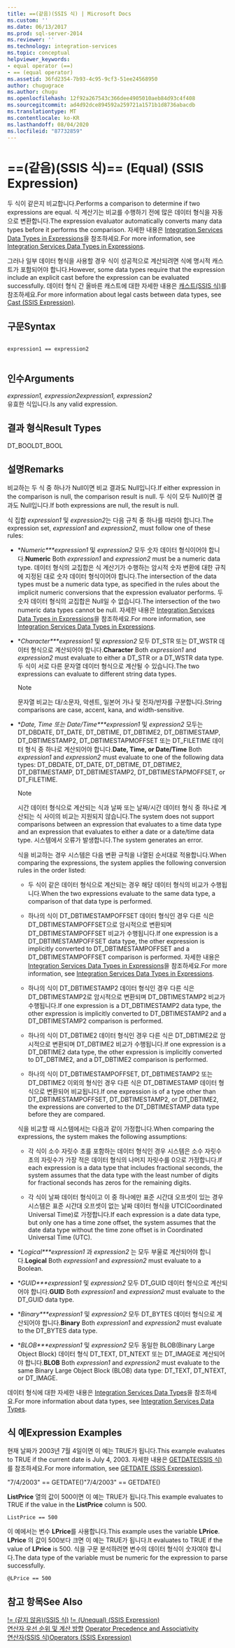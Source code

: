 ```yaml
---
title: ==(같음)(SSIS 식) | Microsoft Docs
ms.custom: ''
ms.date: 06/13/2017
ms.prod: sql-server-2014
ms.reviewer: ''
ms.technology: integration-services
ms.topic: conceptual
helpviewer_keywords:
- equal operator (==)
- == (equal operator)
ms.assetid: 36fd2354-7b93-4c95-9cf3-51ee24568950
author: chugugrace
ms.author: chugu
ms.openlocfilehash: 12f92a267543c366dee4905010aeb84d93c4f408
ms.sourcegitcommit: ad4d92dce894592a259721a1571b1d8736abacdb
ms.translationtype: MT
ms.contentlocale: ko-KR
ms.lasthandoff: 08/04/2020
ms.locfileid: "87732859"
---
```

# <a name="-equal-ssis-expression"></a><span data-ttu-id="fbfdc-102">==(같음)(SSIS 식)</span><span class="sxs-lookup"><span data-stu-id="fbfdc-102">== (Equal) (SSIS Expression)</span></span>
  <span data-ttu-id="fbfdc-103">두 식이 같은지 비교합니다.</span><span class="sxs-lookup"><span data-stu-id="fbfdc-103">Performs a comparison to determine if two expressions are equal.</span></span> <span data-ttu-id="fbfdc-104">식 계산기는 비교를 수행하기 전에 많은 데이터 형식을 자동으로 변환합니다.</span><span class="sxs-lookup"><span data-stu-id="fbfdc-104">The expression evaluator automatically converts many data types before it performs the comparison.</span></span> <span data-ttu-id="fbfdc-105">자세한 내용은 [Integration Services Data Types in Expressions](integration-services-data-types-in-expressions.md)을 참조하세요.</span><span class="sxs-lookup"><span data-stu-id="fbfdc-105">For more information, see [Integration Services Data Types in Expressions](integration-services-data-types-in-expressions.md).</span></span>  
  
 <span data-ttu-id="fbfdc-106">그러나 일부 데이터 형식을 사용할 경우 식이 성공적으로 계산되려면 식에 명시적 캐스트가 포함되어야 합니다.</span><span class="sxs-lookup"><span data-stu-id="fbfdc-106">However, some data types require that the expression include an explicit cast before the expression can be evaluated successfully.</span></span> <span data-ttu-id="fbfdc-107">데이터 형식 간 올바른 캐스트에 대한 자세한 내용은 [캐스트&#40;SSIS 식&#41;](cast-ssis-expression.md)를 참조하세요.</span><span class="sxs-lookup"><span data-stu-id="fbfdc-107">For more information about legal casts between data types, see [Cast &#40;SSIS Expression&#41;](cast-ssis-expression.md).</span></span>  
  
## <a name="syntax"></a><span data-ttu-id="fbfdc-108">구문</span><span class="sxs-lookup"><span data-stu-id="fbfdc-108">Syntax</span></span>  
  
```  
  
expression1 == expression2  
  
```  
  
## <a name="arguments"></a><span data-ttu-id="fbfdc-109">인수</span><span class="sxs-lookup"><span data-stu-id="fbfdc-109">Arguments</span></span>  
 <span data-ttu-id="fbfdc-110">*expression1, expression2*</span><span class="sxs-lookup"><span data-stu-id="fbfdc-110">*expression1, expression2*</span></span>  
 <span data-ttu-id="fbfdc-111">유효한 식입니다.</span><span class="sxs-lookup"><span data-stu-id="fbfdc-111">Is any valid expression.</span></span>  
  
## <a name="result-types"></a><span data-ttu-id="fbfdc-112">결과 형식</span><span class="sxs-lookup"><span data-stu-id="fbfdc-112">Result Types</span></span>  
 <span data-ttu-id="fbfdc-113">DT_BOOL</span><span class="sxs-lookup"><span data-stu-id="fbfdc-113">DT_BOOL</span></span>  
  
## <a name="remarks"></a><span data-ttu-id="fbfdc-114">설명</span><span class="sxs-lookup"><span data-stu-id="fbfdc-114">Remarks</span></span>  
 <span data-ttu-id="fbfdc-115">비교하는 두 식 중 하나가 Null이면 비교 결과도 Null입니다.</span><span class="sxs-lookup"><span data-stu-id="fbfdc-115">If either expression in the comparison is null, the comparison result is null.</span></span> <span data-ttu-id="fbfdc-116">두 식이 모두 Null이면 결과도 Null입니다.</span><span class="sxs-lookup"><span data-stu-id="fbfdc-116">If both expressions are null, the result is null.</span></span>  
  
 <span data-ttu-id="fbfdc-117">식 집합 *expression1* 및 *expression2*는 다음 규칙 중 하나를 따라야 합니다.</span><span class="sxs-lookup"><span data-stu-id="fbfdc-117">The expression set, *expression1* and *expression2*, must follow one of these rules:</span></span>  
  
-   <span data-ttu-id="fbfdc-118">\**Numeric\*\*\*expression1* 및 *expression2* 모두 숫자 데이터 형식이어야 합니다.</span><span class="sxs-lookup"><span data-stu-id="fbfdc-118">**Numeric** Both *expression1* and *expression2* must be a numeric data type.</span></span> <span data-ttu-id="fbfdc-119">데이터 형식의 교집합은 식 계산기가 수행하는 암시적 숫자 변환에 대한 규칙에 지정된 대로 숫자 데이터 형식이어야 합니다.</span><span class="sxs-lookup"><span data-stu-id="fbfdc-119">The intersection of the data types must be a numeric data type, as specified in the rules about the implicit numeric conversions that the expression evaluator performs.</span></span> <span data-ttu-id="fbfdc-120">두 숫자 데이터 형식의 교집합은 Null일 수 없습니다.</span><span class="sxs-lookup"><span data-stu-id="fbfdc-120">The intersection of the two numeric data types cannot be null.</span></span> <span data-ttu-id="fbfdc-121">자세한 내용은 [Integration Services Data Types in Expressions](integration-services-data-types-in-expressions.md)을 참조하세요.</span><span class="sxs-lookup"><span data-stu-id="fbfdc-121">For more information, see [Integration Services Data Types in Expressions](integration-services-data-types-in-expressions.md).</span></span>  
  
-   <span data-ttu-id="fbfdc-122">\**Character\*\*\*expression1* 및 *expression2* 모두 DT_STR 또는 DT_WSTR 데이터 형식으로 계산되어야 합니다.</span><span class="sxs-lookup"><span data-stu-id="fbfdc-122">**Character** Both *expression1* and *expression2* must evaluate to either a DT_STR or a DT_WSTR data type.</span></span> <span data-ttu-id="fbfdc-123">두 식이 서로 다른 문자열 데이터 형식으로 계산될 수 있습니다.</span><span class="sxs-lookup"><span data-stu-id="fbfdc-123">The two expressions can evaluate to different string data types.</span></span>  
  
    > [!NOTE]  
    >  <span data-ttu-id="fbfdc-124">문자열 비교는 대/소문자, 악센트, 일본어 가나 및 전자/반자를 구분합니다.</span><span class="sxs-lookup"><span data-stu-id="fbfdc-124">String comparisons are case, accent, kana, and width-sensitive.</span></span>  
  
-   <span data-ttu-id="fbfdc-125">\**Date, Time 또는 Date/Time\*\*\*expression1* 및 *expression2* 모두는 DT_DBDATE, DT_DATE, DT_DBTIME, DT_DBTIME2, DT_DBTIMESTAMP, DT_DBTIMESTAMP2, DT_DBTIMESTAPMOFFSET 또는 DT_FILETIME 데이터 형식 중 하나로 계산되어야 합니다.</span><span class="sxs-lookup"><span data-stu-id="fbfdc-125">**Date, Time, or Date/Time** Both *expression1* and *expression2* must evaluate to one of the following data types: DT_DBDATE, DT_DATE, DT_DBTIME, DT_DBTIME2, DT_DBTIMESTAMP, DT_DBTIMESTAMP2, DT_DBTIMESTAPMOFFSET, or DT_FILETIME.</span></span>  
  
    > [!NOTE]  
    >  <span data-ttu-id="fbfdc-126">시간 데이터 형식으로 계산되는 식과 날짜 또는 날짜/시간 데이터 형식 중 하나로 계산되는 식 사이의 비교는 지원되지 않습니다.</span><span class="sxs-lookup"><span data-stu-id="fbfdc-126">The system does not support comparisons between an expression that evaluates to a time data type and an expression that evaluates to either a date or a date/time data type.</span></span> <span data-ttu-id="fbfdc-127">시스템에서 오류가 발생합니다.</span><span class="sxs-lookup"><span data-stu-id="fbfdc-127">The system generates an error.</span></span>  
  
     <span data-ttu-id="fbfdc-128">식을 비교하는 경우 시스템은 다음 변환 규칙을 나열된 순서대로 적용합니다.</span><span class="sxs-lookup"><span data-stu-id="fbfdc-128">When comparing the expressions, the system applies the following conversion rules in the order listed:</span></span>  
  
    -   <span data-ttu-id="fbfdc-129">두 식이 같은 데이터 형식으로 계산되는 경우 해당 데이터 형식의 비교가 수행됩니다.</span><span class="sxs-lookup"><span data-stu-id="fbfdc-129">When the two expressions evaluate to the same data type, a comparison of that data type is performed.</span></span>  
  
    -   <span data-ttu-id="fbfdc-130">하나의 식이 DT_DBTIMESTAMPOFFSET 데이터 형식인 경우 다른 식은 DT_DBTIMESTAMPOFFSET으로 암시적으로 변환되며 DT_DBTIMESTAMPOFFSET 비교가 수행됩니다.</span><span class="sxs-lookup"><span data-stu-id="fbfdc-130">If one expression is a DT_DBTIMESTAMPOFFSET data type, the other expression is implicitly converted to DT_DBTIMESTAMPOFFSET and a DT_DBTIMESTAMPOFFSET comparison is performed.</span></span> <span data-ttu-id="fbfdc-131">자세한 내용은 [Integration Services Data Types in Expressions](integration-services-data-types-in-expressions.md)을 참조하세요.</span><span class="sxs-lookup"><span data-stu-id="fbfdc-131">For more information, see [Integration Services Data Types in Expressions](integration-services-data-types-in-expressions.md).</span></span>  
  
    -   <span data-ttu-id="fbfdc-132">하나의 식이 DT_DBTIMESTAMP2 데이터 형식인 경우 다른 식은 DT_DBTIMESTAMP2로 암시적으로 변환되며 DT_DBTIMESTAMP2 비교가 수행됩니다.</span><span class="sxs-lookup"><span data-stu-id="fbfdc-132">If one expression is a DT_DBTIMESTAMP2 data type, the other expression is implicitly converted to DT_DBTIMESTAMP2 and a DT_DBTIMESTAMP2 comparison is performed.</span></span>  
  
    -   <span data-ttu-id="fbfdc-133">하나의 식이 DT_DBTIME2 데이터 형식인 경우 다른 식은 DT_DBTIME2로 암시적으로 변환되며 DT_DBTIME2 비교가 수행됩니다.</span><span class="sxs-lookup"><span data-stu-id="fbfdc-133">If one expression is a DT_DBTIME2 data type, the other expression is implicitly converted to DT_DBTIME2, and a DT_DBTIME2 comparison is performed.</span></span>  
  
    -   <span data-ttu-id="fbfdc-134">하나의 식이 DT_DBTIMESTAMPOFFSET, DT_DBTIMESTAMP2 또는 DT_DBTIME2 이외의 형식인 경우 다른 식은 DT_DBTIMESTAMP 데이터 형식으로 변환되어 비교됩니다.</span><span class="sxs-lookup"><span data-stu-id="fbfdc-134">If one expression is of a type other than DT_DBTIMESTAMPOFFSET, DT_DBTIMESTAMP2, or DT_DBTIME2, the expressions are converted to the DT_DBTIMESTAMP data type before they are compared.</span></span>  
  
     <span data-ttu-id="fbfdc-135">식을 비교할 때 시스템에서는 다음과 같이 가정합니다.</span><span class="sxs-lookup"><span data-stu-id="fbfdc-135">When comparing the expressions, the system makes the following assumptions:</span></span>  
  
    -   <span data-ttu-id="fbfdc-136">각 식이 소수 자릿수 초를 포함하는 데이터 형식인 경우 시스템은 소수 자릿수 초의 자릿수가 가장 적은 데이터 형식의 나머지 자릿수를 0으로 가정합니다.</span><span class="sxs-lookup"><span data-stu-id="fbfdc-136">If each expression is a data type that includes fractional seconds, the system assumes that the data type with the least number of digits for fractional seconds has zeros for the remaining digits.</span></span>  
  
    -   <span data-ttu-id="fbfdc-137">각 식이 날짜 데이터 형식이고 이 중 하나에만 표준 시간대 오프셋이 있는 경우 시스템은 표준 시간대 오프셋이 없는 날짜 데이터 형식을 UTC(Coordinated Universal Time)로 가정합니다.</span><span class="sxs-lookup"><span data-stu-id="fbfdc-137">If each expression is a date data type, but only one has a time zone offset, the system assumes that the date data type without the time zone offset is in Coordinated Universal Time (UTC).</span></span>  
  
-   <span data-ttu-id="fbfdc-138">\**Logical\*\*\*expression1* 과 *expression2* 는 모두 부울로 계산되어야 합니다.</span><span class="sxs-lookup"><span data-stu-id="fbfdc-138">**Logical** Both *expression1* and *expression2* must evaluate to a Boolean.</span></span>  
  
-   <span data-ttu-id="fbfdc-139">\**GUID\*\*\*expression1* 및 *expression2* 모두 DT_GUID 데이터 형식으로 계산되어야 합니다.</span><span class="sxs-lookup"><span data-stu-id="fbfdc-139">**GUID** Both *expression1* and *expression2* must evaluate to the DT_GUID data type.</span></span>  
  
-   <span data-ttu-id="fbfdc-140">\**Binary\*\*\*expression1* 및 *expression2* 모두 DT_BYTES 데이터 형식으로 계산되어야 합니다.</span><span class="sxs-lookup"><span data-stu-id="fbfdc-140">**Binary** Both *expression1* and *expression2* must evaluate to the DT_BYTES data type.</span></span>  
  
-   <span data-ttu-id="fbfdc-141">\**BLOB\*\*\*expression1* 및 *expression2* 모두 동일한 BLOB(Binary Large Object Block) 데이터 형식 DT_TEXT, DT_NTEXT 또는 DT_IMAGE로 계산되어야 합니다.</span><span class="sxs-lookup"><span data-stu-id="fbfdc-141">**BLOB** Both *expression1* and *expression2* must evaluate to the same Binary Large Object Block (BLOB) data type: DT_TEXT, DT_NTEXT, or DT_IMAGE.</span></span>  
  
 <span data-ttu-id="fbfdc-142">데이터 형식에 대한 자세한 내용은 [Integration Services Data Types](../data-flow/integration-services-data-types.md)을 참조하세요.</span><span class="sxs-lookup"><span data-stu-id="fbfdc-142">For more information about data types, see [Integration Services Data Types](../data-flow/integration-services-data-types.md).</span></span>  
  
## <a name="expression-examples"></a><span data-ttu-id="fbfdc-143">식 예</span><span class="sxs-lookup"><span data-stu-id="fbfdc-143">Expression Examples</span></span>  
 <span data-ttu-id="fbfdc-144">현재 날짜가 2003년 7월 4일이면 이 예는 TRUE가 됩니다.</span><span class="sxs-lookup"><span data-stu-id="fbfdc-144">This example evaluates to TRUE if the current date is July 4, 2003.</span></span> <span data-ttu-id="fbfdc-145">자세한 내용은 [GETDATE&#40;SSIS 식&#41;](getdate-ssis-expression.md)를 참조하세요.</span><span class="sxs-lookup"><span data-stu-id="fbfdc-145">For more information, see [GETDATE &#40;SSIS Expression&#41;](getdate-ssis-expression.md).</span></span>  
  
 <span data-ttu-id="fbfdc-146">"7/4/2003" == GETDATE()</span><span class="sxs-lookup"><span data-stu-id="fbfdc-146">"7/4/2003" == GETDATE()</span></span>  
  
 <span data-ttu-id="fbfdc-147">**ListPrice** 열의 값이 500이면 이 예는 TRUE가 됩니다.</span><span class="sxs-lookup"><span data-stu-id="fbfdc-147">This example evaluates to TRUE if the value in the **ListPrice** column is 500.</span></span>  
  
```  
ListPrice == 500  
```  
  
 <span data-ttu-id="fbfdc-148">이 예에서는 변수 **LPrice**를 사용합니다.</span><span class="sxs-lookup"><span data-stu-id="fbfdc-148">This example uses the variable **LPrice**.</span></span> <span data-ttu-id="fbfdc-149">**LPrice** 의 값이 500보다 크면 이 예는 TRUE가 됩니다.</span><span class="sxs-lookup"><span data-stu-id="fbfdc-149">It evaluates to TRUE if the value of **LPrice** is 500.</span></span> <span data-ttu-id="fbfdc-150">식을 구문 분석하려면 변수의 데이터 형식이 숫자여야 합니다.</span><span class="sxs-lookup"><span data-stu-id="fbfdc-150">The data type of the variable must be numeric for the expression to parse successfully.</span></span>  
  
```  
@LPrice == 500  
```  
  
## <a name="see-also"></a><span data-ttu-id="fbfdc-151">참고 항목</span><span class="sxs-lookup"><span data-stu-id="fbfdc-151">See Also</span></span>  
 <span data-ttu-id="fbfdc-152">[\!= &#40;같지 않음&#41;&#40;SSIS 식&#41;](equal-ssis-expression.md) </span><span class="sxs-lookup"><span data-stu-id="fbfdc-152">[!= &#40;Unequal&#41; &#40;SSIS Expression&#41;](equal-ssis-expression.md) </span></span>  
 <span data-ttu-id="fbfdc-153">[연산자 우선 순위 및 계산 방향](operator-precedence-and-associativity.md) </span><span class="sxs-lookup"><span data-stu-id="fbfdc-153">[Operator Precedence and Associativity](operator-precedence-and-associativity.md) </span></span>  
 [<span data-ttu-id="fbfdc-154">연산자&#40;SSIS 식&#41;</span><span class="sxs-lookup"><span data-stu-id="fbfdc-154">Operators &#40;SSIS Expression&#41;</span></span>](operators-ssis-expression.md)  
  
  
